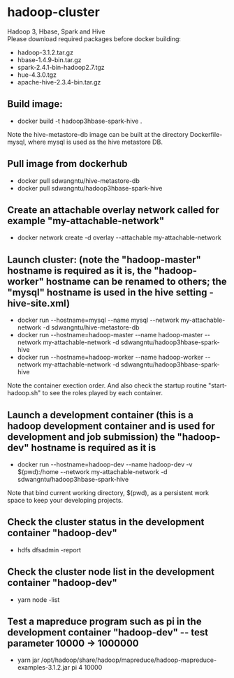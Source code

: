 # hadoop-cluster
Hadoop 3, Hbase, Spark and Hive <br />
Please download required packages before docker building:   <br />
* hadoop-3.1.2.tar.gz  
* hbase-1.4.9-bin.tar.gz  
* spark-2.4.1-bin-hadoop2.7.tgz
* hue-4.3.0.tgz  
* apache-hive-2.3.4-bin.tar.gz  


## Build image:
* docker build -t hadoop3hbase-spark-hive .     

Note the hive-metastore-db image can be built at the directory Dockerfile-mysql, where mysql is used as the hive metastore DB.

## Pull image from dockerhub
* docker pull sdwangntu/hive-metastore-db   <br />
* docker pull sdwangntu/hadoop3hbase-spark-hive   <br />

## Create an attachable overlay network called for example "my-attachable-network"
* docker network create -d overlay --attachable my-attachable-network

## Launch cluster: (note the "hadoop-master" hostname is required as it is, the "hadoop-worker" hostname can be renamed to others; the "mysql" hostname is used in the hive setting - hive-site.xml)
* docker run --hostname=mysql --name mysql --network  my-attachable-network -d sdwangntu/hive-metastore-db  
* docker run --hostname=hadoop-master --name hadoop-master --network  my-attachable-network -d sdwangntu/hadoop3hbase-spark-hive    
* docker run --hostname=hadoop-worker --name hadoop-worker --network  my-attachable-network -d sdwangntu/hadoop3hbase-spark-hive   

Note the container exection order. And also check the startup routine "start-hadoop.sh" to see the roles played by each container.
 
## Launch a development container (this is a hadoop development container and is used for development and job submission) the "hadoop-dev" hostname  is required as it is
* docker run --hostname=hadoop-dev --name hadoop-dev -v $(pwd):/home --network  my-attachable-network -d sdwangntu/hadoop3hbase-spark-hive   

Note that bind current working directory, $(pwd), as a persistent work space to keep your developing projects.  

## Check the cluster status in the development container "hadoop-dev"
* hdfs dfsadmin -report

## Check the cluster node list in the development container "hadoop-dev"
* yarn node -list

## Test a mapreduce program such as pi in the development container "hadoop-dev" -- test parameter 10000 -> 1000000
* yarn jar /opt/hadoop/share/hadoop/mapreduce/hadoop-mapreduce-examples-3.1.2.jar pi 4 10000
